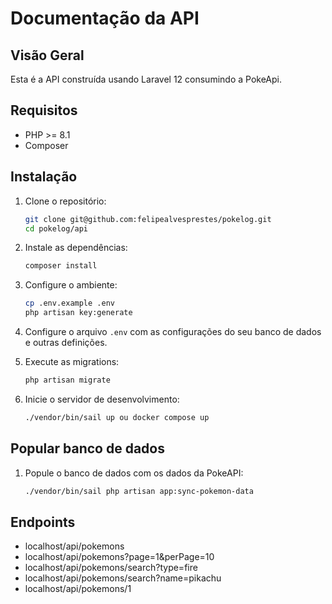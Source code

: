 # Documentação da API

## Visão Geral
Esta é a API construída usando Laravel 12 consumindo a PokeApi.

## Requisitos
- PHP >= 8.1
- Composer

## Instalação

1. Clone o repositório:
    ```bash
    git clone git@github.com:felipealvesprestes/pokelog.git
    cd pokelog/api
    ```

2. Instale as dependências:
    ```bash
    composer install
    ```

3. Configure o ambiente:
    ```bash
    cp .env.example .env
    php artisan key:generate
    ```

4. Configure o arquivo `.env` com as configurações do seu banco de dados e outras definições.

5. Execute as migrations:
    ```bash
    php artisan migrate
    ```

6. Inicie o servidor de desenvolvimento:
    ```bash
    ./vendor/bin/sail up ou docker compose up
    ```

## Popular banco de dados

1. Popule o banco de dados com os dados da PokeAPI:

    ```bash
    ./vendor/bin/sail php artisan app:sync-pokemon-data
    ```

## Endpoints
- localhost/api/pokemons
- localhost/api/pokemons?page=1&perPage=10
- localhost/api/pokemons/search?type=fire
- localhost/api/pokemons/search?name=pikachu
- localhost/api/pokemons/1
